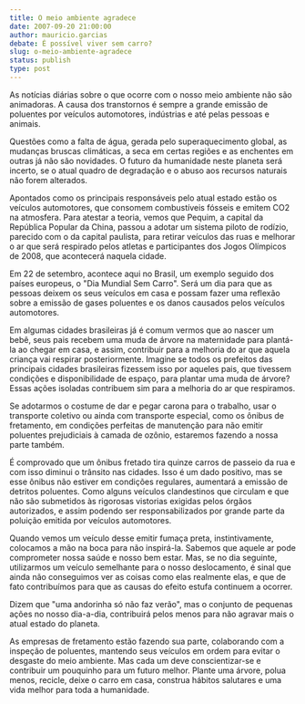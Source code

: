 ```yaml
---
title: O meio ambiente agradece
date: 2007-09-20 21:00:00
author: mauricio.garcias
debate: É possível viver sem carro?
slug: o-meio-ambiente-agradece
status: publish 
type: post
---
```


  

As notícias diárias sobre o que ocorre com o nosso meio ambiente não são animadoras. A causa dos transtornos é sempre a grande emissão de poluentes por veículos automotores, indústrias e até pelas pessoas e animais.   

  

Questões como a falta de água, gerada pelo superaquecimento global, as mudanças bruscas climáticas, a seca em certas regiões e as enchentes em outras já não são novidades. O futuro da humanidade neste planeta será incerto, se o atual quadro de degradação e o abuso aos recursos naturais não forem alterados.  

  

Apontados como os principais responsáveis pelo atual estado estão os veículos automotores, que consomem combustíveis fósseis e emitem CO2 na atmosfera. Para atestar a teoria, vemos que Pequim, a capital da República Popular da China, passou a adotar um sistema piloto de rodízio, parecido com o da capital paulista, para retirar veículos das ruas e melhorar o ar que será respirado pelos atletas e participantes dos Jogos Olímpicos de 2008, que acontecerá naquela cidade.  

  

Em 22 de setembro, acontece aqui no Brasil, um exemplo seguido dos países europeus, o "Dia Mundial Sem Carro". Será um dia para que as pessoas deixem os seus veículos em casa e possam fazer uma reflexão sobre a emissão de gases poluentes e os danos causados pelos veículos automotores.  

  

Em algumas cidades brasileiras já é comum vermos que ao nascer um bebê, seus pais recebem uma muda de árvore na maternidade para plantá-la ao chegar em casa, e assim, contribuir para a melhoria do ar que aquela criança vai respirar posteriormente. Imagine se todos os prefeitos das principais cidades brasileiras fizessem isso por aqueles pais, que tivessem condições e disponibilidade de espaço, para plantar uma muda de árvore? Essas ações isoladas contribuem sim para a melhoria do ar que respiramos.  

  

Se adotarmos o costume de dar e pegar carona para o trabalho, usar o transporte coletivo ou ainda com transporte especial, como os ônibus de fretamento, em condições perfeitas de manutenção para não emitir poluentes prejudiciais à camada de ozônio, estaremos fazendo a nossa parte também.  

  

É comprovado que um ônibus fretado tira quinze carros de passeio da rua e com isso diminui o trânsito nas cidades. Isso é um dado positivo, mas se esse ônibus não estiver em condições regulares, aumentará a emissão de detritos poluentes. Como alguns veículos clandestinos que circulam e que não são submetidos às rigorosas vistorias exigidas pelos órgãos autorizados, e assim podendo ser responsabilizados por grande parte da poluição emitida por veículos automotores.  

  

Quando vemos um veículo desse emitir fumaça preta, instintivamente, colocamos a mão na boca para não inspirá-la. Sabemos que aquele ar pode comprometer nossa saúde e nosso bem estar. Mas, se no dia seguinte, utilizarmos um veículo semelhante para o nosso deslocamento, é sinal que ainda não conseguimos ver as coisas como elas realmente elas, e que de fato contribuímos para que as causas do efeito estufa continuem a ocorrer.  

  

Dizem que "uma andorinha só não faz verão", mas o conjunto de pequenas ações no nosso dia-a-dia, contribuirá pelos menos para não agravar mais o atual estado do planeta.  

  

As empresas de fretamento estão fazendo sua parte, colaborando com a inspeção de poluentes, mantendo seus veículos em ordem para evitar o desgaste do meio ambiente. Mas cada um deve conscientizar-se e contribuir um pouquinho para um futuro melhor. Plante uma árvore, polua menos, recicle, deixe o carro em casa, construa hábitos salutares e uma vida melhor para toda a humanidade.
